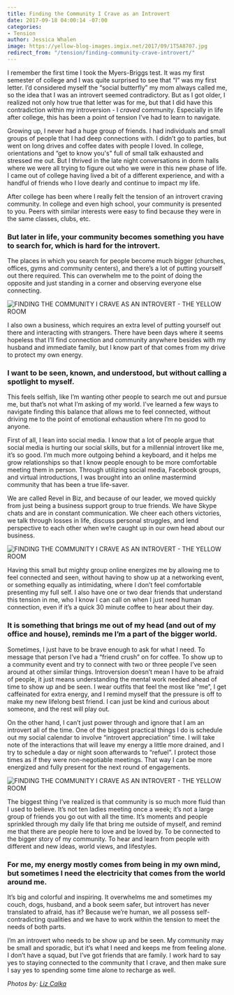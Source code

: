 ```yaml
---
title: Finding the Community I Crave as an Introvert
date: 2017-09-18 04:00:14 -07:00
categories:
- Tension
author: Jessica Whalen
image: https://yellow-blog-images.imgix.net/2017/09/1T5A8707.jpg
redirect_from: "/tension/finding-community-crave-introvert/"
---
```


I remember the first time I took the Myers-Briggs test. It was my first semester of college and I was quite surprised to see that “I” was my first letter. I’d considered myself the “social butterfly” my mom always called me, so the idea that I was an introvert seemed contradictory. But as I got older, I realized not only how true that letter was for me, but that I did have this contradiction within my introversion - I _craved_ community. Especially in life after college, this has been a point of tension I’ve had to learn to navigate.

Growing up, I never had a huge group of friends. I had individuals and small groups of people that I had deep connections with. I didn’t go to parties, but went on long drives and coffee dates with people I loved. In college, orientations and “get to know you's" full of small talk exhausted and stressed me out. But I thrived in the late night conversations in dorm halls where we were all trying to figure out who we were in this new phase of life. I came out of college having lived a bit of a different experience, and with a handful of friends who I love dearly and continue to impact my life.

After college has been where I really felt the tension of an introvert craving community. In college and even high school, your community is presented to you. Peers with similar interests were easy to find because they were in the same classes, clubs, etc.

### But later in life, your community becomes something you have to search for, which is hard for the introvert.

The places in which you search for people become much bigger (churches, offices, gyms and community centers), and there’s a lot of putting yourself out there required. This can overwhelm me to the point of doing the opposite and just standing in a corner and observing everyone else connecting.

![FINDING THE COMMUNITY I CRAVE AS AN INTROVERT - THE YELLOW ROOM](https://yellow-blog-images.imgix.net/2017/09/1T5A8508.jpg)

I also own a business, which requires an extra level of putting yourself out there and interacting with strangers. There have been days where it seems hopeless that I’ll find connection and community anywhere besides with my husband and immediate family, but I know part of that comes from my drive to protect my own energy.

### I want to be seen, known, and understood, but without calling a spotlight to myself.

This feels selfish, like I’m wanting other people to search me out and pursue me, but that’s not what I’m asking of my world. I’ve learned a few ways to navigate finding this balance that allows me to feel connected, without driving me to the point of emotional exhaustion where I’m no good to anyone.

First of all, I lean into social media. I know that a lot of people argue that social media is hurting our social skills, but for a millennial introvert like me, it’s so good. I’m much more outgoing behind a keyboard, and it helps me grow relationships so that I know people enough to be more comfortable meeting them in person. Through utilizing social media, Facebook groups, and virtual introductions, I was brought into an online mastermind community that has been a true life-saver.

We are called Revel in Biz, and because of our leader, we moved quickly from just being a business support group to true friends. We have Skype chats and are in constant communication. We cheer each others victories, we talk through losses in life, discuss personal struggles, and lend perspective to each other when we’re caught up in our own head about our business.

![FINDING THE COMMUNITY I CRAVE AS AN INTROVERT - THE YELLOW ROOM](https://yellow-blog-images.imgix.net/2017/09/1T5A8533.jpg)

Having this small but mighty group online energizes me by allowing me to feel connected and seen, without having to show up at a networking event, or something equally as intimidating, where I don’t feel comfortable presenting my full self. I also have one or two dear friends that understand this tension in me, who I know I can call on when I just need human connection, even if it’s a quick 30 minute coffee to hear about their day.

### It is something that brings me out of my head (and out of my office and house), reminds me I’m a part of the bigger world.

Sometimes, I just have to be brave enough to ask for what I need. To message that person I’ve had a “friend crush” on for coffee. To show up to a community event and try to connect with two or three people I’ve seen around at other similar things. Introversion doesn’t mean I have to be afraid of people, it just means understanding the mental work needed ahead of time to show up and be seen. I wear outfits that feel the most like “me”, I get caffeinated for extra energy, and I remind myself that the pressure is off to make my new lifelong best friend. I can just be kind and curious about someone, and the rest will play out.

On the other hand, I can’t just power through and ignore that I am an introvert all of the time. One of the biggest practical things I do is schedule out my social calendar to involve “introvert appreciation” time. I will take note of the interactions that will leave my energy a little more drained, and I try to schedule a day or night soon afterwards to “refuel”. I protect those times as if they were non-negotiable meetings. That way I can be more energized and fully present for the next round of engagements.

![FINDING THE COMMUNITY I CRAVE AS AN INTROVERT - THE YELLOW ROOM](https://yellow-blog-images.imgix.net/2017/09/1T5A8417.jpg)

The biggest thing I’ve realized is that community is so much more fluid than I used to believe. It’s not ten ladies meeting once a week; it’s not a large group of friends you go out with all the time. It’s moments and people sprinkled through my daily life that bring me outside of myself, and remind me that there are people here to love and be loved by. To be connected to the bigger story of my community. To hear and learn from people with different and new ideas, world views, and lifestyles.

### For me, my energy mostly comes from being in my own mind, but sometimes I need the electricity that comes from the world around me.

It’s big and colorful and inspiring. It overwhelms me and sometimes my couch, dogs, husband, and a book seem safer, but introvert has never translated to afraid, has it? Because we’re human, we all possess self-contradicting qualities and we have to work within the tension to meet the needs of both parts.

I’m an introvert who needs to be show up and be seen. My community may be small and sporadic, but it’s what I need and keeps me from feeling alone. I don’t have a squad, but I’ve got friends that are family. I work hard to say yes to staying connected to the community that I crave, and then make sure I say yes to spending some time alone to recharge as well.

_Photos by: [Liz Calka](https://www.lizcalka.photo/)_
